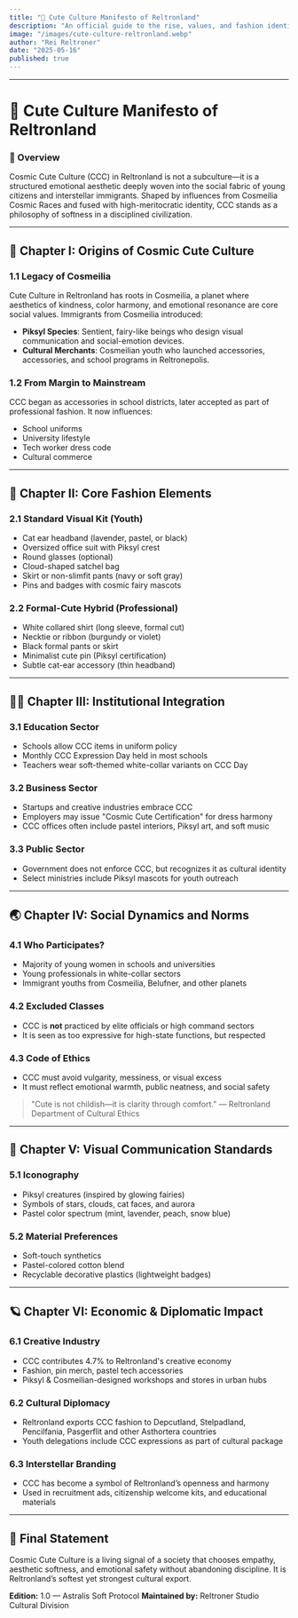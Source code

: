 ```yaml
---
title: "🎀 Cute Culture Manifesto of Reltronland"
description: "An official guide to the rise, values, and fashion identity of Cosmic Cute Culture in Reltronland, shaped by meritocracy, interplanetary youth, and the legacy of Cosmeilia."
image: "/images/cute-culture-reltronland.webp"
author: "Rei Reltroner"
date: "2025-05-16"
published: true
---
```


---

# 🎀 Cute Culture Manifesto of Reltronland

### 🌸 Overview

Cosmic Cute Culture (CCC) in Reltronland is not a subculture—it is a structured emotional aesthetic deeply woven into the social fabric of young citizens and interstellar immigrants. Shaped by influences from Cosmeilia Cosmic Races and fused with high-meritocratic identity, CCC stands as a philosophy of softness in a disciplined civilization.

---

## 🧬 Chapter I: Origins of Cosmic Cute Culture

### 1.1 Legacy of Cosmeilia

Cute Culture in Reltronland has roots in Cosmeilia, a planet where aesthetics of kindness, color harmony, and emotional resonance are core social values. Immigrants from Cosmeilia introduced:

* **Piksyl Species**: Sentient, fairy-like beings who design visual communication and social-emotion devices.
* **Cultural Merchants**: Cosmeilian youth who launched accessories, accessories, and school programs in Reltronepolis.

### 1.2 From Margin to Mainstream

CCC began as accessories in school districts, later accepted as part of professional fashion. It now influences:

* School uniforms
* University lifestyle
* Tech worker dress code
* Cultural commerce

---

## 💼 Chapter II: Core Fashion Elements

### 2.1 Standard Visual Kit (Youth)

* Cat ear headband (lavender, pastel, or black)
* Oversized office suit with Piksyl crest
* Round glasses (optional)
* Cloud-shaped satchel bag
* Skirt or non-slimfit pants (navy or soft gray)
* Pins and badges with cosmic fairy mascots

### 2.2 Formal-Cute Hybrid (Professional)

* White collared shirt (long sleeve, formal cut)
* Necktie or ribbon (burgundy or violet)
* Black formal pants or skirt
* Minimalist cute pin (Piksyl certification)
* Subtle cat-ear accessory (thin headband)

---

## 🧑‍🏫 Chapter III: Institutional Integration

### 3.1 Education Sector

* Schools allow CCC items in uniform policy
* Monthly CCC Expression Day held in most schools
* Teachers wear soft-themed white-collar variants on CCC Day

### 3.2 Business Sector

* Startups and creative industries embrace CCC
* Employers may issue "Cosmic Cute Certification" for dress harmony
* CCC offices often include pastel interiors, Piksyl art, and soft music

### 3.3 Public Sector

* Government does not enforce CCC, but recognizes it as cultural identity
* Select ministries include Piksyl mascots for youth outreach

---

## 🌏 Chapter IV: Social Dynamics and Norms

### 4.1 Who Participates?

* Majority of young women in schools and universities
* Young professionals in white-collar sectors
* Immigrant youths from Cosmeilia, Belufner, and other planets

### 4.2 Excluded Classes

* CCC is **not** practiced by elite officials or high command sectors
* It is seen as too expressive for high-state functions, but respected

### 4.3 Code of Ethics

* CCC must avoid vulgarity, messiness, or visual excess
* It must reflect emotional warmth, public neatness, and social safety

> "Cute is not childish—it is clarity through comfort."
> — Reltronland Department of Cultural Ethics

---

## 🌈 Chapter V: Visual Communication Standards

### 5.1 Iconography

* Piksyl creatures (inspired by glowing fairies)
* Symbols of stars, clouds, cat faces, and aurora
* Pastel color spectrum (mint, lavender, peach, snow blue)

### 5.2 Material Preferences

* Soft-touch synthetics
* Pastel-colored cotton blend
* Recyclable decorative plastics (lightweight badges)

---

## 🪐 Chapter VI: Economic & Diplomatic Impact

### 6.1 Creative Industry

* CCC contributes 4.7% to Reltronland's creative economy
* Fashion, pin merch, pastel tech accessories
* Piksyl & Cosmeilian-designed workshops and stores in urban hubs

### 6.2 Cultural Diplomacy

* Reltronland exports CCC fashion to Depcutland, Stelpadland, Pencilfania, Pasgerflit and other Asthortera countries
* Youth delegations include CCC expressions as part of cultural package

### 6.3 Interstellar Branding

* CCC has become a symbol of Reltronland’s openness and harmony
* Used in recruitment ads, citizenship welcome kits, and educational materials

---

## 🌟 Final Statement

Cosmic Cute Culture is a living signal of a society that chooses empathy, aesthetic softness, and emotional safety without abandoning discipline. It is Reltronland’s softest yet strongest cultural export.

**Edition:** 1.0 — Astralis Soft Protocol
**Maintained by:** Reltroner Studio Cultural Division
